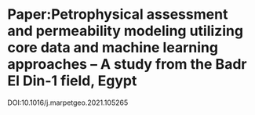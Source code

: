 # Paper:Petrophysical assessment and permeability modeling utilizing core data and machine learning approaches – A study from the Badr El Din-1 field, Egypt
DOI:10.1016/j.marpetgeo.2021.105265
